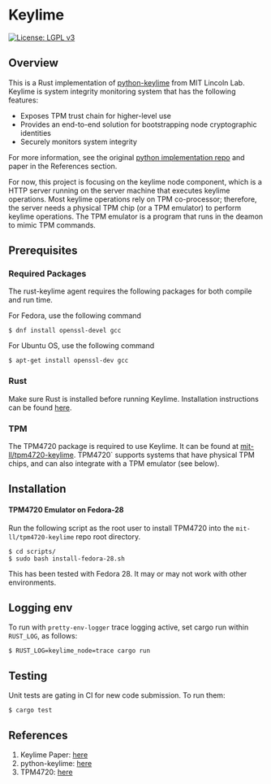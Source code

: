 # Keylime

[![License: LGPL v3](https://img.shields.io/badge/License-LGPL%20v3-blue.svg)](https://www.gnu.org/licenses/lgpl-3.0)

## Overview

This is a Rust implementation of
[python-keylime](https://github.com/mit-ll/python-keylime) from MIT Lincoln
Lab.  Keylime is system integrity monitoring system that has the following
features:

* Exposes TPM trust chain for higher-level use
* Provides an end-to-end solution for bootstrapping node cryptographic
  identities
* Securely monitors system integrity

For more information, see the original [python implementation repo](https://github.com/mit-ll/python-keylime)
and paper in the References section.

For now, this project is focusing on the keylime node component, which is a
HTTP server running on the server machine that executes keylime operations.
Most keylime operations rely on TPM co-processor; therefore, the server needs
a physical TPM chip (or a TPM emulator) to perform keylime operations.  The
TPM emulator is a program that runs in the deamon to mimic TPM commands.

## Prerequisites

### Required Packages
The rust-keylime agent requires the following packages for both compile and run time.

For Fedora, use the following command
```
$ dnf install openssl-devel gcc
```

For Ubuntu OS, use the following command
```
$ apt-get install openssl-dev gcc
```

### Rust

Make sure Rust is installed before running Keylime. Installation
instructions can be found [here](https://www.rust-lang.org/en-US/install.html).

### TPM
The TPM4720 package is required to use Keylime.  It can be found at
[mit-ll/tpm4720-keylime](https://github.com/mit-ll/tpm4720-keylime). TPM4720`
supports systems that have physical TPM chips, and can also integrate with
a TPM emulator (see below).

## Installation

#### TPM4720 Emulator on Fedora-28

Run the following script as the root user to install TPM4720 into the
`mit-ll/tpm4720-keylime` repo root directory.

```
$ cd scripts/
$ sudo bash install-fedora-28.sh
```

This has been tested with Fedora 28. It may or may not work with
other environments.

## Logging env

To run with `pretty-env-logger` trace logging active, set cargo run
within `RUST_LOG`, as follows:

    $ RUST_LOG=keylime_node=trace cargo run

## Testing

Unit tests are gating in CI for new code submission.  To run them:

```
$ cargo test
```

## References
1. Keylime Paper: [here](https://github.com/mit-ll/python-keylime/blob/master/doc/tci-acm.pdf)
2. python-keylime: [here](https://github.com/mit-ll/python-keylime)
3. TPM4720: [here](https://github.com/mit-ll/tpm4720-keylime)
